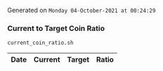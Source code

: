 Generated on `Monday 04-October-2021 at 00:24:29`

### Current to Target Coin Ratio
`current_coin_ratio.sh`

Date|Current|Target|Ratio
---|---|---|---
